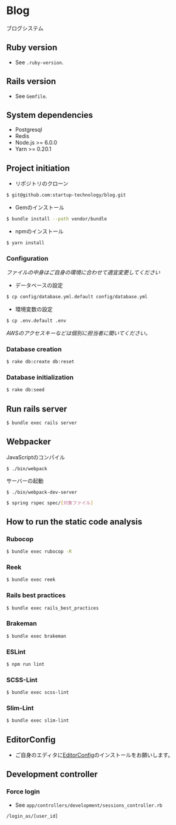 # Blog

ブログシステム

## Ruby version

- See `.ruby-version`.

## Rails version

- See `Gemfile`.

## System dependencies

- Postgresql
- Redis
- Node.js >= 6.0.0
- Yarn >= 0.20.1

## Project initiation

- リポジトリのクローン

```bash
$ git@github.com:startup-technology/blog.git
```

- Gemのインストール

```bash
$ bundle install --path vendor/bundle
```

- npmのインストール

```bash
$ yarn install
```

### Configuration

*ファイルの中身はご自身の環境に合わせて適宜変更してください*

- データベースの設定

```bash
$ cp config/database.yml.default config/database.yml
```

- 環境変数の設定

```bash
$ cp .env.default .env
```

*AWSのアクセスキーなどは個別に担当者に聞いてください。*

### Database creation

```bash
$ rake db:create db:reset
```

### Database initialization

```bash
$ rake db:seed
```

## Run rails server

```bash
$ bundle exec rails server
```

## Webpacker

JavaScriptのコンパイル

```
$ ./bin/webpack
```

サーバーの起動

```
$ ./bin/webpack-dev-server
```

```bash
$ spring rspec spec/[対象ファイル]
```

## How to run the static code analysis

### Rubocop

```bash
$ bundle exec rubocop -R
```

### Reek

```bash
$ bundle exec reek
```

### Rails best practices

```bash
$ bundle exec rails_best_practices
```

### Brakeman

```bash
$ bundle exec brakeman
```

### ESLint

```bash
$ npm run lint
```

### SCSS-Lint

```bash
$ bundle exec scss-lint
```

### Slim-Lint

```bash
$ bundle exec slim-lint
```

## EditorConfig

-  ご自身のエディタに[EditorConfig](http://editorconfig.org/)のインストールをお願いします。

## Development controller

### Force login

- See `app/controllers/development/sessions_controller.rb`

```
/login_as/[user_id]
```

